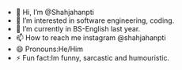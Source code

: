 - 👋 Hi, I’m @Shahjahanpti
- 👀 I’m interested in software engineering, coding. 
- 🌱 I’m currently in BS-English last year.
- 📫 How to reach me instagram @shahjahanpti 
- 😄 Pronouns:He/Him
- ⚡ Fun fact:Im funny, sarcastic and humouristic. 

<!---
Shahjahanpti/Shahjahanpti is a ✨ special ✨ repository because its `README.md` (this file) appears on your GitHub profile.
You can click the Preview link to take a look at your changes.
--->
